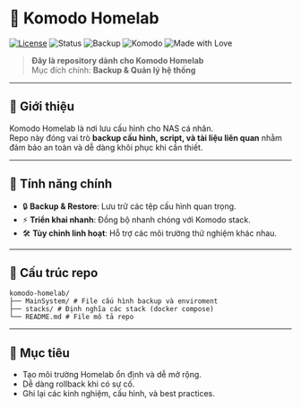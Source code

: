 # 🏡 Komodo Homelab  
[![License](https://img.shields.io/badge/license-MIT-green.svg)](LICENSE)
![Status](https://img.shields.io/badge/status-active-success.svg)
![Backup](https://img.shields.io/badge/backup-automated-blue.svg)
![Komodo](https://img.shields.io/badge/stack-komodo-orange.svg)
![Made with Love](https://img.shields.io/badge/made%20with-❤️-ff69b4.svg)

> **Đây là repository dành cho Komodo Homelab**  
> Mục đích chính: **Backup & Quản lý hệ thống**  

---

## 📌 Giới thiệu  

Komodo Homelab là nơi lưu cấu hình cho NAS cá nhân.  
Repo này đóng vai trò **backup cấu hình, script, và tài liệu liên quan** nhằm đảm bảo an toàn và dễ dàng khôi phục khi cần thiết.  

---

## 🚀 Tính năng chính  

- 🔒 **Backup & Restore**: Lưu trữ các tệp cấu hình quan trọng.  
- ⚡ **Triển khai nhanh**: Đồng bộ nhanh chóng với Komodo stack.  
- 🛠 **Tùy chỉnh linh hoạt**: Hỗ trợ các môi trường thử nghiệm khác nhau.  

---

## 📂 Cấu trúc repo  
```
komodo-homelab/
├── MainSystem/ # File cấu hình backup và enviroment
├── stacks/ # Định nghĩa các stack (docker compose)
└── README.md # File mô tả repo
```

---

## 🌱 Mục tiêu  

- Tạo môi trường Homelab ổn định và dễ mở rộng.  
- Dễ dàng rollback khi có sự cố.  
- Ghi lại các kinh nghiệm, cấu hình, và best practices.  
